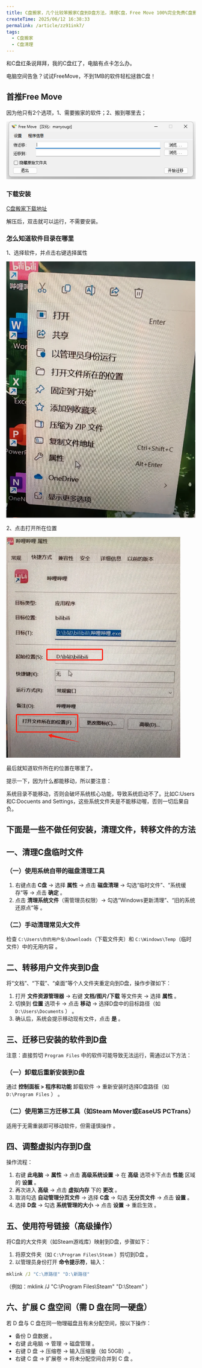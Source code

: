 ```yaml
---
title: C盘搬家，几个比较笨搬家C盘到D盘方法，清理C盘，Free Move 100%完全免费C盘搬家
createTime: 2025/06/12 16:38:33
permalink: /article/zz91ink7/
tags: 
  - C盘搬家
  - C盘清理
---
```


和C盘红条说拜拜，我的C盘红了，电脑有点卡怎么办。

电脑空间告急？试试FreeMove，不到1MB的软件轻松拯救C盘！

## 首推Free Move

因为他只有2个选项，1、需要搬家的软件；2、搬到哪里去；

![alt text](1.png)


### 下载安装

[C盘搬家下载地址](https://pan.quark.cn/s/a27def7e7871)

解压后，双击就可以运行，不需要安装。

### 怎么知道软件目录在哪里

1、选择软件，并点击右键选择属性

![alt text](2.png)

2、点击打开所在位置

![alt text](3.png)

最后就知道软件所在的位置在哪里了。

提示一下，因为什么都能移动，所以要注意：

系统目录不能移动，否则会破坏系统核心功能，导致系统启动不了。比如C:Users和C:Docuents and Settings，这些系统文件夹是不能移动喔，否则一切后果自负。


## 下面是一些不做任何安装，清理文件，转移文件的方法

## 一、清理C盘临时文件
### （一）使用系统自带的磁盘清理工具
1. 右键点击 **C盘** → 选择 **属性** → 点击 **磁盘清理** → 勾选“临时文件”、“系统缓存”等 → 点击 **确定**  。  
2. 点击 **清理系统文件**（需管理员权限）→ 勾选“Windows更新清理”、“旧的系统还原点”等 。  

### （二）手动清理常见大文件
检查 `C:\Users\你的用户名\Downloads`（下载文件夹）和 `C:\Windows\Temp`（临时文件）中的无用内容 。  


## 二、转移用户文件夹到D盘
将“文档”、“下载”、“桌面”等个人文件夹重定向到D盘，操作步骤如下：  
1. 打开 **文件资源管理器** → 右键 **文档/图片/下载** 等文件夹 → 选择 **属性** 。  
2. 切换到 **位置** 选项卡 → 点击 **移动** → 选择D盘中的目标路径（如 `D:\Users\Documents` ） 。  
3. 确认后，系统会提示移动现有文件，点击 **是**  。  


## 三、迁移已安装的软件到D盘
注意：直接剪切 `Program Files` 中的软件可能导致无法运行，需通过以下方法：  

### （一）卸载后重新安装到D盘
通过 **控制面板 > 程序和功能** 卸载软件 → 重新安装时选择D盘路径（如 `D:\Program Files` ） 。  

### （二）使用第三方迁移工具（如Steam Mover或EaseUS PCTrans）
适用于无需重装即可移动软件，但需谨慎操作 。  


## 四、调整虚拟内存到D盘
操作流程：  
1. 右键 **此电脑** → **属性** → 点击 **高级系统设置** → 在 **高级** 选项卡下点击 **性能** 区域的 **设置**  。  
2. 再次进入 **高级** → 点击 **虚拟内存** 下的 **更改**  。  
3. 取消勾选 **自动管理分页文件** → 选择 **C盘** → 勾选 **无分页文件** → 点击 **设置**  。  
4. 选择 **D盘** → 勾选 **系统管理的大小** → 点击 **设置** → 重启生效  。  


## 五、使用符号链接（高级操作）
将C盘的大文件夹（如Steam游戏库）映射到D盘，步骤如下：  
1. 将原文件夹（如 `C:\Program Files\Steam` ）剪切到D盘 。  
2. 以管理员身份打开 **命令提示符**，输入：  

```cmd
mklink /J "C:\原路径" "D:\新路径"
```

（例如：mklink /J "C:\Program Files\Steam" "D:\Steam" ）


## 六、扩展 C 盘空间（需 D 盘在同一硬盘）

若 D 盘与 C 盘在同一物理磁盘且有未分配空间，按以下操作：

- 备份 D 盘数据 。
- 右键 此电脑 → 管理 → 磁盘管理 。
- 右键 D 盘 → 压缩卷 → 输入压缩量（如 50GB） 。
- 右键 C 盘 → 扩展卷 → 将未分配空间合并到 C 盘 。